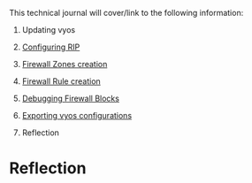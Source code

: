 This technical journal will cover/link to the following information:

1. Updating vyos

2. [Configuring RIP](https://github.com/Oliver-Mustoe/Oliver-Mustoe-Tech-Journal/wiki/Vyos-reference#configure-rip)

3. [Firewall Zones creation](https://github.com/Oliver-Mustoe/Oliver-Mustoe-Tech-Journal/wiki/Vyos-reference#create-firewall-zones)

4. [Firewall Rule creation](https://github.com/Oliver-Mustoe/Oliver-Mustoe-Tech-Journal/wiki/Vyos-reference#create-firewall-zones)

5. [Debugging Firewall Blocks](https://github.com/Oliver-Mustoe/Oliver-Mustoe-Tech-Journal/wiki/Vyos-reference#firewalls)

6. [Exporting vyos configurations](https://github.com/Oliver-Mustoe/Oliver-Mustoe-Tech-Journal/wiki/Vyos-reference#vyos-configs)

7. Reflection

# Reflection

